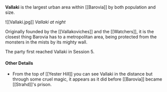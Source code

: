 **Vallaki** is the largest urban area within [[Barovia]] by both population and size.

![[Vallaki.jpg]]
*Vallaki at night*

Originally founded by the [[Vallakoviches]] and the [[Watchers]], it is the closest thing Barovia has to a metropolitan area, being protected from the monsters in the mists by its mighty wall.

The party first reached Vallaki in Session 5.

#### Other Details
- From the top of [[Yester Hill]] you can see Vallaki in the distance but through some cruel magic, it appears as it did before [[Barovia]] became [[Strahd]]'s prison.